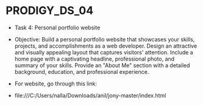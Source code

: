 # PRODIGY_DS_04
* Task 4: Personal portfolio website
* Objective: Build a personal portfolio website that showcases your skills, projects, and accomplishments as a web developer. Design an attractive and visually appealing layout that captures visitors' attention. Include a home page with a captivating headline, professional photo, and summary of your skills. Provide an "About Me" section with a detailed background, education, and professional experience.
* For website, go through this link:

* file:///C:/Users/nalla/Downloads/anil/jony-master/index.html
  

